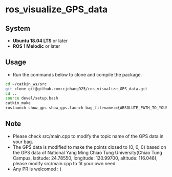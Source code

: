 # ros_visualize_GPS_data

## System
+ **Ubuntu 18.04 LTS** or later  
+ **ROS 1 Melodic** or later


## Usage
+ Run the commands below to clone and compile the package.  
```bash
cd ~/catkin_ws/src
git clone git@github.com:cjchang925/ros_visualize_GPS_data.git
cd ..
source devel/setup.bash
catkin_make
roslaunch show_gps show_gps.launch bag_filename:={ABSOLUTE_PATH_TO_YOUR_ROS_BAG}
```
## Note
+ Please check src/main.cpp to modify the topic name of the GPS data in your bag.
+ The GPS data is modified to make the points closed to (0, 0, 0) based on the GPS data of National Yang Ming Chiao Tung University(Chiao Tung Campus, latitude: 24.78550, longitude: 120.99700, altitude: 116.048), please modify src/main.cpp to fit your own need.
+ Any PR is welcomed : )
